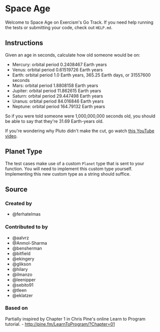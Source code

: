 # Space Age

Welcome to Space Age on Exercism's Go Track.
If you need help running the tests or submitting your code, check out `HELP.md`.

## Instructions

Given an age in seconds, calculate how old someone would be on:

- Mercury: orbital period 0.2408467 Earth years
- Venus: orbital period 0.61519726 Earth years
- Earth: orbital period 1.0 Earth years, 365.25 Earth days, or 31557600 seconds
- Mars: orbital period 1.8808158 Earth years
- Jupiter: orbital period 11.862615 Earth years
- Saturn: orbital period 29.447498 Earth years
- Uranus: orbital period 84.016846 Earth years
- Neptune: orbital period 164.79132 Earth years

So if you were told someone were 1,000,000,000 seconds old, you should
be able to say that they're 31.69 Earth-years old.

If you're wondering why Pluto didn't make the cut, go watch [this
YouTube video](http://www.youtube.com/watch?v=Z_2gbGXzFbs).

## Planet Type

The test cases make use of a custom `Planet` type that is sent to your function.
You will need to implement this custom type yourself.
Implementing this new custom type as a string should suffice.

## Source

### Created by

- @ferhatelmas

### Contributed to by

- @aalvrz
- @Anmol-Sharma
- @bensherman
- @bitfield
- @ekingery
- @glikson
- @hilary
- @ilmanzo
- @leenipper
- @sebito91
- @tleen
- @eklatzer

### Based on

Partially inspired by Chapter 1 in Chris Pine's online Learn to Program tutorial. - http://pine.fm/LearnToProgram/?Chapter=01